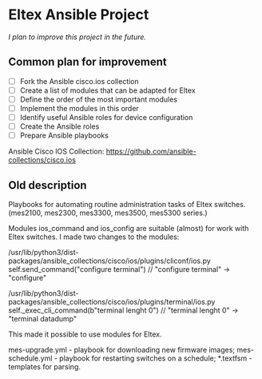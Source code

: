 # Eltex Ansible Project

_I plan to improve this project in the future._

## Common plan for improvement

- [ ] Fork the Ansible cisco.ios collection
- [ ] Create a list of modules that can be adapted for Eltex
- [ ] Define the order of the most important modules
- [ ] Implement the modules in this order
- [ ] Identify useful Ansible roles for device configuration
- [ ] Create the Ansible roles
- [ ] Prepare Ansible playbooks

Ansible Cisco IOS Collection: https://github.com/ansible-collections/cisco.ios

## Old description

Playbooks for automating routine administration tasks of Eltex switches.
(mes2100, mes2300, mes3300, mes3500, mes5300 series.)

Modules ios_command and ios_config are suitable (almost) for work with Eltex switches. I made two changes to the modules:

/usr/lib/python3/dist-packages/ansible_collections/cisco/ios/plugins/cliconf/ios.py
self.send_command("configure terminal") // "configure terminal" -> "configure"

/usr/lib/python3/dist-packages/ansible_collections/cisco/ios/plugins/terminal/ios.py
self._exec_cli_command(b"terminal lenght 0") // "terminal lenght 0" -> "terminal datadump"

This made it possible to use modules for Eltex.

mes-upgrade.yml - playbook for downloading new firmware images;
mes-schedule.yml - playbook for restarting switches on a schedule;
*.textfsm - templates for parsing.
